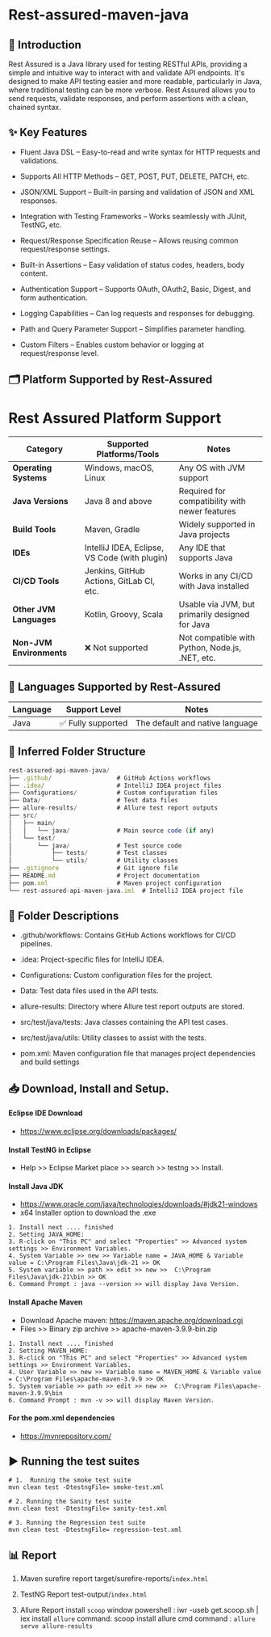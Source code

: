 # **Rest-assured-maven-java**

## 👋 Introduction
Rest Assured is a Java library used for testing RESTful APIs, providing a simple and intuitive way to interact with and validate API endpoints. It's designed to make API testing easier and more readable, particularly in Java, where traditional testing can be more verbose. Rest Assured allows you to send requests, validate responses, and perform assertions with a clean, chained syntax. 

## ✨ Key Features
* Fluent Java DSL – Easy-to-read and write syntax for HTTP requests and validations.

* Supports All HTTP Methods – GET, POST, PUT, DELETE, PATCH, etc.

* JSON/XML Support – Built-in parsing and validation of JSON and XML responses.

* Integration with Testing Frameworks – Works seamlessly with JUnit, TestNG, etc.

* Request/Response Specification Reuse – Allows reusing common request/response settings.

* Built-in Assertions – Easy validation of status codes, headers, body content.

* Authentication Support – Supports OAuth, OAuth2, Basic, Digest, and form authentication.

* Logging Capabilities – Can log requests and responses for debugging.

* Path and Query Parameter Support – Simplifies parameter handling.

* Custom Filters – Enables custom behavior or logging at request/response level.

## 🗂️ Platform Supported by Rest-Assured

# Rest Assured Platform Support

| Category            | Supported Platforms/Tools                      | Notes                                              |
|---------------------|------------------------------------------------|----------------------------------------------------|
| **Operating Systems** | Windows, macOS, Linux                         | Any OS with JVM support                            |
| **Java Versions**     | Java 8 and above                              | Required for compatibility with newer features     |
| **Build Tools**       | Maven, Gradle                                 | Widely supported in Java projects                  |
| **IDEs**              | IntelliJ IDEA, Eclipse, VS Code (with plugin) | Any IDE that supports Java                         |
| **CI/CD Tools**       | Jenkins, GitHub Actions, GitLab CI, etc.      | Works in any CI/CD with Java installed             |
| **Other JVM Languages** | Kotlin, Groovy, Scala                        | Usable via JVM, but primarily designed for Java    |
| **Non-JVM Environments** | ❌ Not supported                            | Not compatible with Python, Node.js, .NET, etc.    |


## 📜 Languages Supported by Rest-Assured

| Language   | Support Level      | Notes                                                                                 |
|------------|--------------------|-------------------------------------------------------------------------------------- |
| Java       | ✅ Fully supported | The default and native language                                                       |

## 📁 Inferred Folder Structure
```js
rest-assured-api-maven-java/
├── .github/                  # GitHub Actions workflows
├── .idea/                    # IntelliJ IDEA project files
├── Configurations/           # Custom configuration files
├── Data/                     # Test data files
├── allure-results/           # Allure test report outputs
├── src/
│   ├── main/
│   │   └── java/             # Main source code (if any)
│   └── test/
│       └── java/             # Test source code
│           ├── tests/        # Test classes
│           └── utils/        # Utility classes
├── .gitignore                # Git ignore file
├── README.md                 # Project documentation
├── pom.xml                   # Maven project configuration
└── rest-assured-api-maven-java.iml  # IntelliJ IDEA project file
```

## 🧩 Folder Descriptions
* .github/workflows: Contains GitHub Actions workflows for CI/CD pipelines.

* .idea: Project-specific files for IntelliJ IDEA.

* Configurations: Custom configuration files for the project.

* Data: Test data files used in the API tests.

* allure-results: Directory where Allure test report outputs are stored.

* src/test/java/tests: Java classes containing the API test cases.

* src/test/java/utils: Utility classes to assist with the tests.

* pom.xml: Maven configuration file that manages project dependencies and build settings

## 📥 Download, Install and Setup.
#### Eclipse IDE Download 
- https://www.eclipse.org/downloads/packages/
#### Install TestNG in Eclipse  
- Help >> Eclipse Market place >> search >> testng >> Install.

#### Install Java JDK
- https://www.oracle.com/java/technologies/downloads/#jdk21-windows
- x64 Installer option to download the .exe
```
1. Install next .... finished
2. Setting JAVA_HOME:
3. R-click on "This PC" and select "Properties" >> Advanced system settings >> Environment Variables.
4. System Variable >> new >> Variable name = JAVA_HOME & Variable value = C:\Program Files\Java\jdk-21 >> OK
5. System variable >> path >> edit >> new >>  C:\Program Files\Java\jdk-21\bin >> OK
6. Command Prompt : java --version >> will display Java Version.
```
#### Install Apache Maven
- Download Apache maven: https://maven.apache.org/download.cgi
- Files >> Binary zip archive >> apache-maven-3.9.9-bin.zip
```
1. Install next .... finished
2. Setting MAVEN_HOME:
3. R-click on "This PC" and select "Properties" >> Advanced system settings >> Environment Variables.
4. User Variable >> new >> Variable name = MAVEN_HOME & Variable value = C:\Program Files\apache-maven-3.9.9 >> OK
5. System variable >> path >> edit >> new >>  C:\Program Files\apache-maven-3.9.9\bin
6. Command Prompt : mvn -v >> will display Maven Version.
```
#### For the pom.xml dependencies
- https://mvnrepository.com/

## ▶️ Running the test suites
```
# 1.  Running the smoke test suite
mvn clean test -DtestngFile= smoke-test.xml

# 2. Running the Sanity test suite
mvn clean test -DtestngFile= sanity-test.xml

# 3. Running the Regression test suite
mvn clean test -DtestngFile= regression-test.xml

```

## 📊  Report
1. Maven surefire report
   target/surefire-reports/`index.html`

2. TestNG Report
   test-output/`index.html`

3. Allure Report
   install `scoop` window powershell : iwr -useb get.scoop.sh | iex
   install `allure` command: scoop install allure
   cmd command : `allure serve allure-results`

